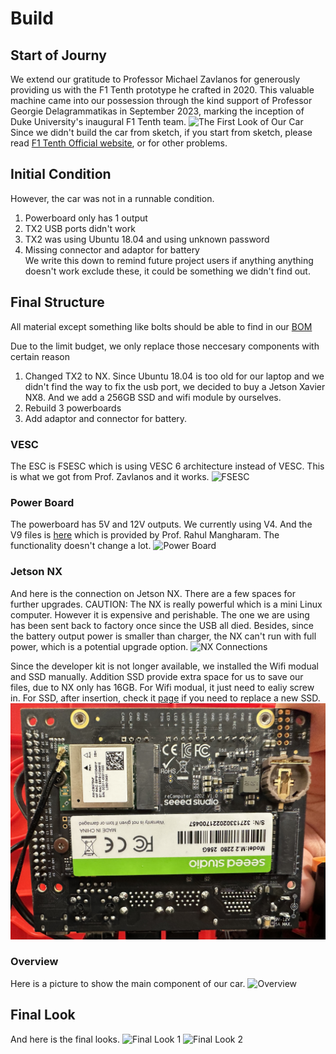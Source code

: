 # Build
## Start of Journy
  We extend our gratitude to Professor Michael Zavlanos for generously providing us with the F1 Tenth prototype he crafted in 2020. This valuable machine came into our possession through the kind support of Professor Georgie Delagrammatikas in September 2023, marking the inception of Duke University's inaugural F1 Tenth team.
![The First Look of Our Car](/Images/First%20Look.jpg)
Since we didn't build the car from sketch, if you start from sketch, please read [F1 Tenth Official website](https://f1tenth.org/build.html#), or for other problems.

## Initial Condition
  However, the car was not in a runnable condition.   
1. Powerboard only has 1 output  
2. TX2 USB ports didn't work  
3. TX2 was using Ubuntu 18.04 and using unknown password  
4. Missing connector and adaptor for battery  
  We write this down to remind future project users if anything anything doesn't work exclude these, it could be something we didn't find out.

## Final Structure
  All material except something like bolts should be able to find in our [BOM](/BOM/Master%20BOM.xlsx) 

  Due to the limit budget, we only replace those neccesary components with certain reason  
1. Changed TX2 to NX. Since Ubuntu 18.04 is too old for our laptop and we didn't find the way to fix the usb port, we decided to buy a Jetson Xavier NX8. And we add a 256GB SSD and wifi module by ourselves.  
2. Rebuild 3 powerboards  
3. Add adaptor and connector for battery.  

### VESC
  The ESC is FSESC which is using VESC 6 architecture instead of VESC. This is what we got from Prof. Zavlanos and it works.
  ![FSESC](/Images/ESC.JPG)


### Power Board
  The powerboard has 5V and 12V outputs. We currently using V4. And the V9 files is [here](/powerboardV9) which is provided by Prof. Rahul Mangharam. The functionality doesn't change a lot.
  ![Power Board](/Images/Power%20board.JPG)


### Jetson NX
  And here is the connection on Jetson NX. There are a few spaces for further upgrades. CAUTION: The NX is really powerful which is a mini Linux computer. However it is expensive and perishable. The one we are using has been sent back to factory once since the USB all died. Besides, since the battery output power is smaller than charger, the NX can't run with full power, which is a potential upgrade option.
  ![NX Connections](/Images/NX%20Connections.JPG)  

  Since the developer kit is not longer available, we installed the Wifi modual and SSD manually. Addition SSD provide extra space for us to save our files, due to NX only has 16GB. For Wifi modual, it just need to ealiy screw in. For SSD, after insertion, check it [page](/Pages/SSD.md) if you need to replace a new SSD.
  ![Bottom of Jetson NX](/Images/SSD%20Wifi.jpg)      


### Overview
  Here is a picture to show the main component of our car.
  ![Overview](/Images/Overview.jpg)


## Final Look
And here is the final looks.
![Final Look 1](/Images/Final%20Look%201.JPG)
![Final Look 2](/Images/Final%20look%202.JPG)
